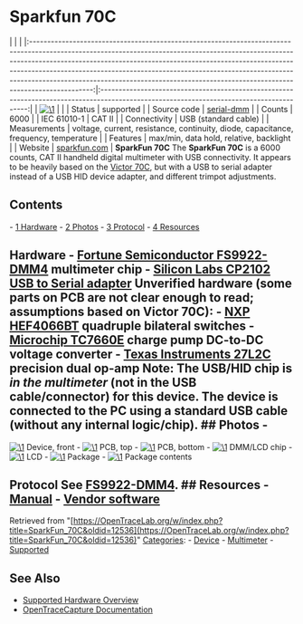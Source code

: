 # Sparkfun 70C

| | | |:-----------------------------------------------------------------------------------------------------------------------------------------------------------------------------------------------------------------------------------------------------------------------------------------------------------------------------------------------------------------------------------------------------------------------:|:----------------------------------------------------------------------------------------------------------------------------------------:| | [![\1](../../assets/hardware/general/\2)](./File:Sparkfun_70c_mugshot.png.html) | | | Status | supported | | Source code | [serial-dmm](http://github.com/OpenTraceLab/?p=OpenTraceCapture.git;a=tree;f=src/hardware/serial-dmm) | | Counts | 6000 | | IEC 61010-1 | CAT II | | Connectivity | USB (standard cable) | | Measurements | voltage, current, resistance, continuity, diode, capacitance, frequency, temperature | | Features | max/min, data hold, relative, backlight | | Website | [sparkfun.com](https://www.sparkfun.com/products/12967) | **SparkFun 70C** The **SparkFun 70C** is a 6000 counts, CAT II handheld digital multimeter with USB connectivity. It appears to be heavily based on the [Victor 70C](Victor_70C.html "Victor 70C"), but with a USB to serial adapter instead of a USB HID device adapter, and different trimpot adjustments. 
## Contents 
\- [1 Hardware](SparkFun_70C.html#Hardware) \- [2 Photos](SparkFun_70C.html#Photos) \- [3 Protocol](SparkFun_70C.html#Protocol) \- [4 Resources](SparkFun_70C.html#Resources) 
## Hardware \- [Fortune Semiconductor FS9922-DMM4](http://www.ic-fortune.com/upload/Download/FS9922-DMM4-DS-11_EN.pdf) multimeter chip \- [Silicon Labs CP2102 USB to Serial adapter](https://octopart.com/cp2102-gm-silicon+labs-519902) **Unverified hardware (some parts on PCB are not clear enough to read; assumptions based on Victor 70C)**: \- [NXP HEF4066BT](http://datasheet.octopart.com/HEF4066BT-Philips-datasheet-87533.pdf) quadruple bilateral switches \- [Microchip TC7660E](http://datasheet.octopart.com/TC7660EOA-Microchip-datasheet-1009.pdf) charge pump DC-to-DC voltage converter \- [Texas Instruments 27L2C](http://datasheet.octopart.com/TLC27L2CP-Texas-Instruments-datasheet-151061.pdf) precision dual op-amp **Note**: The USB/HID chip is *in the multimeter* (not in the USB cable/connector) for this device. The device is connected to the PC using a standard USB cable (without any internal logic/chip). ## Photos \- 
[![\1](../../assets/hardware/general/\2)](./File:SparkFun_70C_mugshot.jpeg.html)
Device, front
\- 
[![\1](../../assets/hardware/general/\2)](./File:SparkFun_70C_PCB_Top.jpeg.html)
PCB, top
\- 
[![\1](../../assets/hardware/general/\2)](./File:SparkFun_70C_PCB_Bottom.jpeg.html)
PCB, bottom
\- 
[![\1](../../assets/hardware/general/\2)](./File:SparkFun_70C_LCD_controller.jpeg.html)
DMM/LCD chip
\- 
[![\1](../../assets/hardware/general/\2)](./File:SparkFun_70C_LCD.jpeg.html)
LCD
\- 
[![\1](../../assets/hardware/general/\2)](./File:SparkFun_70C_highly_generic_packaging.jpeg.html)
Package
\- 
[![\1](../../assets/hardware/general/\2)](./File:SparkFun_70C_unboxed.jpeg.html)
Package contents
## Protocol See [FS9922-DMM4](Multimeter_ICs.html#Fortune_Semiconductor_FS9922-DMM4). ## Resources \- [Manual](https://cdn.sparkfun.com/datasheets/Tools/601e-070c-000abw.pdf) \- [Vendor software](https://cdn.sparkfun.com/datasheets/Tools/setup_70c_multi.rar)
Retrieved from "[https://OpenTraceLab.org/w/index.php?title=SparkFun_70C&oldid=12536](https://OpenTraceLab.org/w/index.php?title=SparkFun_70C&oldid=12536)" 
[Categories](specialcategories-specialcategories.md): \- [Device](./Category:Device.html "Category:Device") \- [Multimeter](./Category:Multimeter.html "Category:Multimeter") \- [Supported](./Category:Supported.html "Category:Supported")

## See Also
- [Supported Hardware Overview](../supported-hardware.md)
- [OpenTraceCapture Documentation](../../opentracecapture/overview.md)
